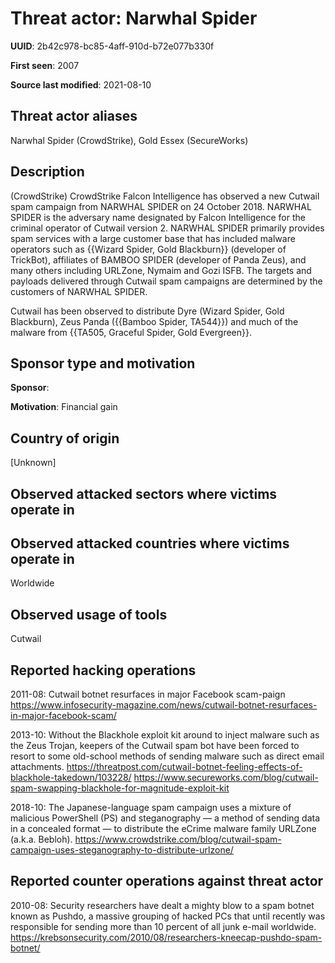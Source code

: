 # Threat actor: Narwhal Spider

**UUID**: 2b42c978-bc85-4aff-910d-b72e077b330f

**First seen**: 2007

**Source last modified**: 2021-08-10

## Threat actor aliases

Narwhal Spider (CrowdStrike), Gold Essex (SecureWorks)

## Description

(CrowdStrike) CrowdStrike Falcon Intelligence has observed a new Cutwail spam campaign from NARWHAL SPIDER on 24 October 2018. NARWHAL SPIDER is the adversary name designated by Falcon Intelligence for the criminal operator of Cutwail version 2. NARWHAL SPIDER primarily provides spam services with a large customer base that has included malware operators such as {{Wizard Spider, Gold Blackburn}} (developer of TrickBot), affiliates of BAMBOO SPIDER (developer of Panda Zeus), and many others including URLZone, Nymaim and Gozi ISFB. The targets and payloads delivered through Cutwail spam campaigns are determined by the customers of NARWHAL SPIDER.

Cutwail has been observed to distribute Dyre (Wizard Spider, Gold Blackburn), Zeus Panda ({{Bamboo Spider, TA544}}) and much of the malware from {{TA505, Graceful Spider, Gold Evergreen}}.

## Sponsor type and motivation

**Sponsor**: 

**Motivation**: Financial gain


## Country of origin

[Unknown]

## Observed attacked sectors where victims operate in



## Observed attacked countries where victims operate in

Worldwide

## Observed usage of tools

Cutwail

## Reported hacking operations

2011-08: Cutwail botnet resurfaces in major Facebook scam-paign
https://www.infosecurity-magazine.com/news/cutwail-botnet-resurfaces-in-major-facebook-scam/

2013-10: Without the Blackhole exploit kit around to inject malware such as the Zeus Trojan, keepers of the Cutwail spam bot have been forced to resort to some old-school methods of sending malware such as direct email attachments.
https://threatpost.com/cutwail-botnet-feeling-effects-of-blackhole-takedown/103228/
https://www.secureworks.com/blog/cutwail-spam-swapping-blackhole-for-magnitude-exploit-kit

2018-10: The Japanese-language spam campaign uses a mixture of malicious PowerShell (PS) and steganography — a method of sending data in a concealed format — to distribute the eCrime malware family URLZone (a.k.a. Bebloh).
https://www.crowdstrike.com/blog/cutwail-spam-campaign-uses-steganography-to-distribute-urlzone/

## Reported counter operations against threat actor

2010-08: Security researchers have dealt a mighty blow to a spam botnet known as Pushdo, a massive grouping of hacked PCs that until recently was responsible for sending more than 10 percent of all junk e-mail worldwide.
https://krebsonsecurity.com/2010/08/researchers-kneecap-pushdo-spam-botnet/



